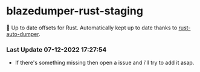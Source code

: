 # blazedumper-rust-staging

🚀 Up to date offsets for Rust. Automatically kept up to date thanks to [rust-auto-dumper](https://github.com/Akandesh/rust-auto-dumper).


### Last Update 07-12-2022 17:27:54
- If there's something missing then open a issue and i'll try to add it asap.